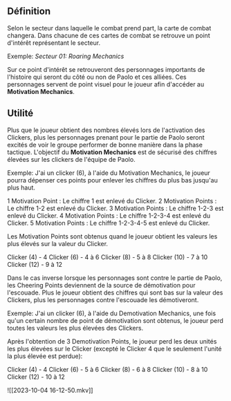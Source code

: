 ## Définition 

Selon le secteur dans laquelle le combat prend part, la carte de combat changera. Dans chacune de ces cartes de combat se retrouve un point d'intérêt représentant le secteur.

Exemple:
*Secteur 01: Roaring Mechanics* 

Sur ce point d'intérêt se retrouveront des personnages importants de l'histoire qui seront du côté ou non de Paolo et ces alliées. Ces personnages servent de point visuel pour le joueur afin d'accéder au **Motivation Mechanics**.

## Utilité 

Plus que le joueur obtient des nombres élevés lors de l'activation des Clickers, plus les personnages prenant pour le partie de Paolo seront excités de voir le groupe performer de bonne manière dans la phase tactique. L'objectif du **Motivation Mechanics** est de sécurisé des chiffres élevées sur les clickers de l'équipe de Paolo. 

Exemple: 
J'ai un clicker (6), à l'aide du Motivation Mechanics, le joueur pourra dépenser ces points pour enlever les chiffres du plus bas jusqu'au plus haut. 

1 Motivation Point : Le chiffre 1 est enlevé du Clicker. 
2 Motivation Points : Le chiffre 1-2 est enlevé du Clicker. 
3 Motivation Points : Le chiffre 1-2-3 est enlevé du Clicker. 
4 Motivation Points : Le chiffre 1-2-3-4 est enlevé du Clicker. 
5 Motivation Points : Le chiffre 1-2-3-4-5 est enlevé du Clicker. 

Les Motivation Points sont obtenus quand le joueur obtient les valeurs les plus élevés sur la valeur du Clicker. 

Clicker (4) - 4
Clicker (6) - 4 à 6
Clicker (8) - 5 à 8
Clicker (10) - 7 à 10
Clicker (12) - 9 à 12

Dans le cas inverse lorsque les personnages sont contre le partie de Paolo, les Cheering Points deviennent de la source de démotivation pour l'escouade. Plus le joueur obtient des chiffres qui sont bas sur la valeur des Clickers, plus les personnages contre l'escouade les démotiveront. 

Exemple: 
J'ai un clicker (6), à l'aide du Demotivation Mechanics, une fois qu'un certain nombre de point de démotivation sont obtenus, le joueur perd toutes les valeurs les plus élevées des Clickers.

Après l'obtention de 3 Demotivation Points, le joueur perd les deux unités les plus élevées sur le Clicker (excepté le Clicker 4 que le seulement l'unité la plus élevée est perdue): 

Clicker (4) - 4
Clicker (6) - 5 à 6
Clicker (8) - 6 à 8
Clicker (10) - 8 à 10
Clicker (12) - 10 à 12

![[2023-10-04 16-12-50.mkv]]